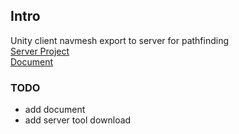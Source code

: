 ## Intro
Unity client navmesh export to server for pathfinding  
[Server Project](https://github.com/jzyong/GameAI4j)  
[Document](https://github.com/jzyong/game-server/wiki/navmesh%E5%AF%BB%E8%B7%AF)



### TODO 
* add document
* add server tool download

